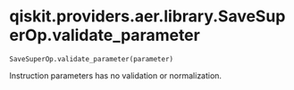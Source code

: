 # qiskit.providers.aer.library.SaveSuperOp.validate\_parameter

`SaveSuperOp.validate_parameter(parameter)`

Instruction parameters has no validation or normalization.

